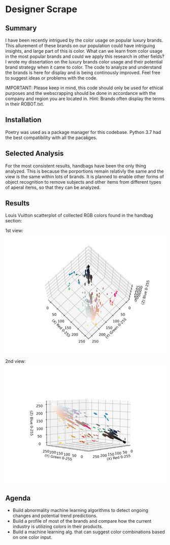 # Designer Scrape

## Summary
I have been recently intrigued by the color usage on popular luxury brands. This allurement of these brands on our population could have intriguing insights, and large part of this is color. What can we learn from color usage in the most popular brands and could we apply this research in other fields? I wrote my dissertation on the luxury brands color usage and their potential brand strategy when it came to color. The code to analyze and understand the brands is here for display and is being continously improved. Feel free to suggest ideas or problems with the code. 

IMPORTANT: Please keep in mind, this code should only be used for ethical purposes and the webscrapping should be done in accordance with the company and region you are located in. Hint: Brands often display the terms in their ROBOT.txt. 

## Installation
Poetry was used as a package manager for this codebase. 
Python 3.7 had the best compatibility with all the pacakges.

## Selected Analysis
For the most consistent results, handbags have been the only thing analyzed. This is because the porportions remain relativly the same and the view is the same within lots of brands. It is planned to enable other forms of object recognition to remove subjects and other items from different types of aperal items, so that they can be analyzed.

## Results
Louis Vuitton scatterplot of collected RGB colors found in the handbag section:


1st view:
![Alt text](readme_images/rgb_scatter_plot_1.png?raw=true "Louis Vuitton image collection of handbag colors")

2nd view:
![Alt text](readme_images/rgb_scatter_plot_2.png?raw=true "Louis Vuitton image collection of handbag colors")


## Agenda
- Build abnormality machine learning algorithms to detect ongoing changes and potential trend predictions.
- Build a profile of most of the brands and compare how the current industry is utilizing colors in their products.
- Build a machine learning alg. that can suggest color combinations based on one color input.
